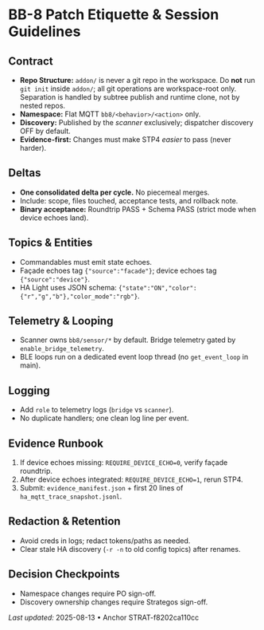 # BB-8 Patch Etiquette & Session Guidelines


## Contract

- **Repo Structure:** `addon/` is never a git repo in the workspace. Do **not** run `git init` inside `addon/`; all git operations are workspace-root only. Separation is handled by subtree publish and runtime clone, not by nested repos.
- **Namespace:** Flat MQTT `bb8/<behavior>/<action>` only.
- **Discovery:** Published by the *scanner* exclusively; dispatcher discovery OFF by default.
- **Evidence-first:** Changes must make STP4 *easier* to pass (never harder).

## Deltas

- **One consolidated delta per cycle.** No piecemeal merges.
- Include: scope, files touched, acceptance tests, and rollback note.
- **Binary acceptance:** Roundtrip PASS + Schema PASS (strict mode when device echoes land).

## Topics & Entities

- Commandables must emit state echoes.
- Façade echoes tag `{"source":"facade"}`; device echoes tag `{"source":"device"}`.
- HA Light uses JSON schema: `{"state":"ON","color":{"r","g","b"},"color_mode":"rgb"}`.

## Telemetry & Looping

- Scanner owns `bb8/sensor/*` by default. Bridge telemetry gated by `enable_bridge_telemetry`.
- BLE loops run on a dedicated event loop thread (no `get_event_loop` in main).

## Logging

- Add `role` to telemetry logs (`bridge` vs `scanner`).
- No duplicate handlers; one clean log line per event.

## Evidence Runbook

1. If device echoes missing: `REQUIRE_DEVICE_ECHO=0`, verify façade roundtrip.
2. After device echoes integrated: `REQUIRE_DEVICE_ECHO=1`, rerun STP4.
3. Submit: `evidence_manifest.json` + first 20 lines of `ha_mqtt_trace_snapshot.jsonl`.

## Redaction & Retention

- Avoid creds in logs; redact tokens/paths as needed.
- Clear stale HA discovery (`-r -n` to old config topics) after renames.

## Decision Checkpoints

- Namespace changes require PO sign-off.
- Discovery ownership changes require Strategos sign-off.

*Last updated:* 2025-08-13 • Anchor STRAT-f8202ca110cc
